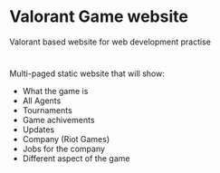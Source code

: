 # Valorant Game website
Valorant based website for web development practise
#
Multi-paged static website that will show:
 * What the game is
 * All Agents
 * Tournaments
 * Game achivements
 * Updates
 * Company (Riot Games)
 * Jobs for the company
 * Different aspect of the game 

